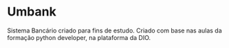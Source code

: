 # Umbank
 Sistema Bancário criado para fins de estudo.
 Criado com base nas aulas da formação python developer, na plataforma da DIO.
